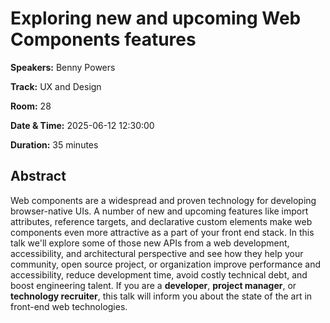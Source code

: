 # Exploring new and upcoming Web Components features

**Speakers:** Benny Powers
                    
**Track:** UX and Design
                    
**Room:** 28
                    
**Date & Time:** 2025-06-12 12:30:00
                    
**Duration:** 35 minutes
                    
## Abstract
                    
Web components are a widespread and proven technology for developing browser-native UIs. A number of new and upcoming features like import attributes, reference targets, and declarative custom elements make web components even more attractive as a part of your front end stack. In this talk we'll explore some of those new APIs from a web development, accessibility, and architectural perspective and see how they help your community, open source project, or organization improve performance and accessibility, reduce development time, avoid costly technical debt, and boost engineering talent. If you are a **developer**, **project manager**, or **technology recruiter**, this talk will inform you about the state of the art in front-end web technologies.

